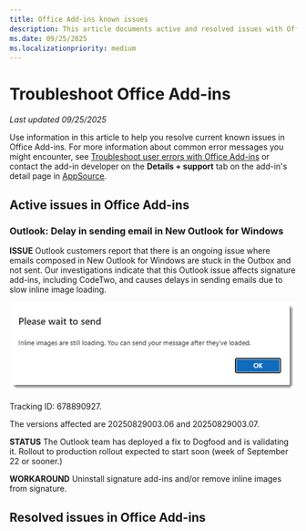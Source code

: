 ```yaml
---
title: Office Add-ins known issues
description: This article documents active and resolved issues with Office Add-ins.
ms.date: 09/25/2025
ms.localizationpriority: medium
---
```


# Troubleshoot Office Add-ins

_Last updated 09/25/2025_

Use information in this article to help you resolve current known issues in Office Add-ins.  For more information about common error messages you might encounter, see [Troubleshoot user errors with Office Add-ins](./testing/testing-and-troubleshooting) or contact the add-in developer on the **Details + support** tab on the add-in's detail page in [AppSource](https://appsource.microsoft.com).

## Active issues in Office Add-ins

### Outlook: Delay in sending email in New Outlook for Windows

**ISSUE**
Outlook customers report that there is an ongoing issue where emails composed in New Outlook for Windows are stuck in the Outbox and not sent. Our investigations indicate that this Outlook issue affects signature add-ins, including CodeTwo, and causes delays in sending emails due to slow inline image loading.

 ![Outlook images still loading error message.](../images/outlook-images-still-loading-error.png)

Tracking ID: 678890927.

The versions affected are 20250829003.06 and 20250829003.07.

**STATUS**
The Outlook team has deployed a fix to Dogfood and is validating it. Rollout to production rollout expected to start soon (week of September 22 or sooner.)

**WORKAROUND**
Uninstall signature add-ins and/or remove inline images from signature.

## Resolved issues in Office Add-ins
